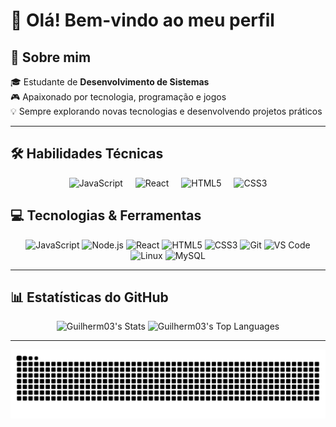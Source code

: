 # 👋 Olá! Bem-vindo ao meu perfil

## 🚀 Sobre mim
🎓 Estudante de **Desenvolvimento de Sistemas**  
🎮 Apaixonado por tecnologia, programação e jogos  
💡 Sempre explorando novas tecnologias e desenvolvendo projetos práticos  

---

## 🛠️ Habilidades Técnicas
<div align="center">
  <img src="https://cdn.jsdelivr.net/gh/devicons/devicon/icons/javascript/javascript-original.svg" height="60" alt="JavaScript"/>
  <img width="12"/>
  <img src="https://cdn.jsdelivr.net/gh/devicons/devicon/icons/react/react-original.svg" height="60" alt="React"/>
  <img width="12"/>
  <img src="https://cdn.jsdelivr.net/gh/devicons/devicon/icons/html5/html5-original.svg" height="60" alt="HTML5"/>
  <img width="12"/>
  <img src="https://cdn.jsdelivr.net/gh/devicons/devicon/icons/css3/css3-original.svg" height="60" alt="CSS3"/>
</div>

## 💻 Tecnologias & Ferramentas
<p align="center">
  <img src="https://img.shields.io/badge/JavaScript-F7DF1E?style=for-the-badge&logo=javascript&logoColor=black" alt="JavaScript"/>
  <img src="https://img.shields.io/badge/Node.js-43853D?logo=node.js&logoColor=white&style=for-the-badge" alt="Node.js"/>
  <img src="https://img.shields.io/badge/React-20232A?logo=react&logoColor=61DAFB&style=for-the-badge" alt="React"/>
  <img src="https://img.shields.io/badge/HTML5-E34F26?style=for-the-badge&logo=html5&logoColor=white" alt="HTML5"/>
  <img src="https://img.shields.io/badge/CSS3-1572B6?style=for-the-badge&logo=css3&logoColor=white" alt="CSS3"/>
  <img src="https://img.shields.io/badge/Git-F05032?style=for-the-badge&logo=git&logoColor=white" alt="Git"/>
  <img src="https://img.shields.io/badge/VS%20Code-007ACC?style=for-the-badge&logo=visual-studio-code&logoColor=white" alt="VS Code"/>
  <img src="https://img.shields.io/badge/Linux-FCC624?style=for-the-badge&logo=linux&logoColor=black" alt="Linux"/>
  <img src="https://img.shields.io/badge/MySQL-4479A1?style=for-the-badge&logo=mysql&logoColor=white" alt="MySQL"/>
</p>

---

## 📊 Estatísticas do GitHub

<div align="center">
  
  ![Guilherm03's Stats](https://github-readme-stats.vercel.app/api?username=Guilherm03&theme=gotham&show_icons=true&hide_border=false&count_private=true)
  ![Guilherm03's Top Languages](https://github-readme-stats.vercel.app/api/top-langs/?username=Guilherm03&theme=gotham&show_icons=true&hide_border=false&layout=compact)<hr>
  
</div>

<div align="center">
  <picture>
    <source media="(prefers-color-scheme: dark)" srcset="https://raw.githubusercontent.com/Guilherm03/Guilherm03/output/github-contribution-grid-snake-dark.svg">
    <source media="(prefers-color-scheme: light)" srcset="https://raw.githubusercontent.com/Guilherm03/Guilherm03/output/github-contribution-grid-snake.svg">
    <img alt="github contribution grid snake animation" src="https://raw.githubusercontent.com/Guilherm03/Guilherm03/output/github-contribution-grid-snake.svg">
  </picture>
</div>
